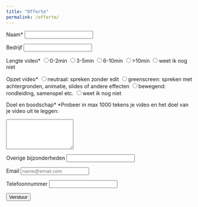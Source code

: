 ```yaml
---
title: "Offerte"
permalink: /offerte/
---
```


<form class="form" action="https://docs.google.com/forms/u/0/d/e/1FAIpQLSehi6hz4h-a02lqrSbJ9DreY2nSjbxvEpmk-cBnUPosEbwVJQ/formResponse">
  
  <label>Naam*</label>
  <input name="entry.2005620554" type="text" required />
  
  <label>Bedrijf</label>
  <input name="entry.764249793" type="text" />
  
  <label>Lengte video*</label>
  <input type="radio" name="entry.250976144" value="0-2min" id="group_250976144_1"><label for="group_250976144_1">0-2min</label>
  <input type="radio" name="entry.250976144" value="3-5min" id="group_250976144_2"><label for="group_250976144_2">3-5min</label>
  <input type="radio" name="entry.250976144" value="6-10min" id="group_250976144_3"><label for="group_250976144_3">6-10min</label>
  <input type="radio" name="entry.250976144" value=">10min" id="group_250976144_4"><label for="group_250976144_4">>10min</label>
  <input type="radio" name="entry.250976144" value="weet ik nog niet" id="group_250976144_5"><label for="group_250976144_5">weet ik nog niet</label>

  
  <label>Opzet video*</label>
  <input type="radio" name="entry.1872826293" value="neutraal: spreken zonder edit" id="group_1872826293_1"><label for="group_1872826293_1">neutraal: spreken zonder edit</label>
  <input type="radio" name="entry.1872826293" value="greenscreen: spreken met achtergronden, animatie, slides of andere effecten" id="group_1872826293_2"><label for="group_1872826293_2">greenscreen: spreken met achtergronden, animatie, slides of andere effecten</label>
  <input type="radio" name="entry.1872826293" value="bewegend: rondleiding, samenspel etc." id="group_1872826293_3"><label for="group_1872826293_3">bewegend: rondleiding, samenspel etc.</label>
  <input type="radio" name="entry.1872826293" value="weet ik nog niet" id="group_1872826293_4"><label for="group_1872826293_4">weet ik nog niet</label>
  
  <label>Doel en boodschap*</label>
  *Probeer in max 1000 tekens je video en het doel van je video uit te leggen:
  <textarea rows="5" name="entry.1045781291" maxlength="1000" type="text" required ></textarea>
   
  <label>Overige bijzonderheden</label>
  <input name="entry.1065046570" maxlength="1000" type="text" />
   
  <label>Email</label>
  <input name="entry.1423248220" type="email" placeholder="name@email.com" required />
  
  <label>Telefoonnummer</label>
  <input name="entry.1065046570" type="text" required />
  
  <button type="submit">Verstuur</button>
  
</form>
